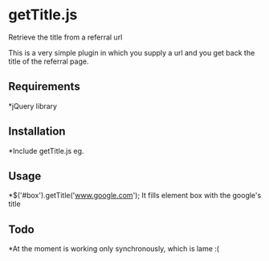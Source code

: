 getTitle.js
===========

Retrieve the title from a referral url

This is a very simple plugin in which you supply a url and you get back the title of the referral page.

Requirements
------------
*jQuery library

Installation
------------
*Include getTitle.js eg.<script type="text/javascript" src='getTitle.js'></script>

Usage
-----
*$('#box').getTitle('www.google.com'); It fills element box with the google's title

Todo
----
*At the moment is working only synchronously, which is lame :(


